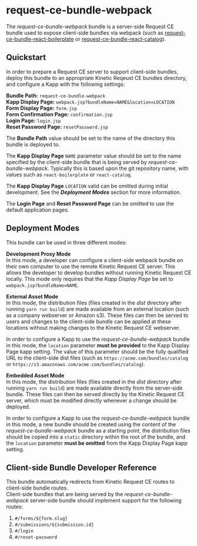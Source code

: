 # request-ce-bundle-webpack

The *request-ce-bundle-webpack* bundle is a server-side Request CE bundle used to expose client-side
bundles via webpack (such as 
[request-ce-bundle-react-boilerplate](https://github.com/kineticdata/request-ce-bundle-react-boilerplate)
 or [request-ce-bundle-react-catalog](https://github.com/kineticdata/request-ce-bundle-react-catalog)).

## Quickstart
In order to prepare a Request CE server to support client-side bundles, deploy this bundle to an 
appropriate Kinetic Reqeust CE bundles directory, and configure a Kapp with the following settings:

**Bundle Path:** `request-ce-bundle-webpack`  
**Kapp Display Page:** `webpack.jsp?bundleName=NAME&location=LOCATION`  
**Form Display Page:** `form.jsp`  
**Form Confirmation Page:** `confirmation.jsp`  
**Login Page:** `login.jsp`  
**Reset Password Page:** `resetPassword.jsp`  

The **Bundle Path** value should be set to the name of the directory this bundle is deployed to.

The **Kapp Display Page** `NAME` parameter value should be set to the name specified by the 
client-side bundle that is being served by *request-ce-bundle-webpack*.  Typically this is based 
upon the git repository name, with values such as `react-boilerplate` or `react-catalog`.

The **Kapp Display Page** `LOCATION` valid can be omitted during initial development.  See the 
***Deployment Modes*** section for more information.

The **Login Page** and **Reset Password Page** can be omitted to use the default application pages.

## Deployment Modes
This bundle can be used in three different modes:

**Development Proxy Mode**  
In this mode, a developer can configure a client-side webpack bundle on their own computer to use 
the remote Kinetic Request CE server.  This allows the developer to develop bundles without running 
Kinetic Request CE locally.  This mode only requires that the *Kapp Display Page* be set to 
`webpack.jsp?bundleName=NAME`.

**External Asset Mode**  
In this mode, the distribution files (files created in the *dist* directory after running 
`yarn run build`) are made available from an external location (such as a company 
webserver or Amazon s3).  These files can then be served to users and changes to the client-side 
bundle can be applied at these locations without making changes to the Kinetic Request CE webserver.

In order to configure a Kapp to use the *request-ce-bundle-webpack* bundle in this mode, the 
`location` parameter **must be provided** to the Kapp Display Page kapp setting.  The value of this
parameter should be the fully qualified URL to the client-side dist files (such as 
`https://acme.com/bundles/catalog` or `https://s3.amazonaws.com/acme.com/bundles/catalog`).

**Embedded Asset Mode**  
In this mode, the distribution files (files created in the *dist* directory after running 
`yarn run build`) are made available directly from the server-side bundle.  These files can then be
served directly by the Kinetic Request CE server, which must be modified directly whenever a change
should be deployed.

In order to configure a Kapp to use the *request-ce-bundle-webpack* bundle in this mode, a new 
bundle should be created using the content of the *request-ce-bundle-webpack* bundle as a starting 
point, the distribution files should be copied into a `static` directory within the root of the 
bundle, and the `location` parameter **must be omitted** from the Kapp Display Page kapp setting.

## Client-side Bundle Developer Reference
This bundle automatically redirects from Kinetic Request CE routes to client-side bundle routes.  
Client-side bundles that are being served by the *request-ce-bundle-webpack* server-side bundle 
should implement support for the following routes:

1. `#/forms/${form.slug}`
2. `#/submissions/${submission.id}`
3. `#/login`
4. `#/reset-password`
